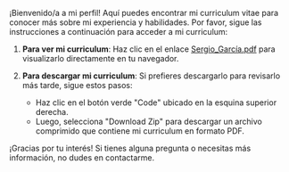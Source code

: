 ¡Bienvenido/a a mi perfil! Aquí puedes encontrar mi curriculum vitae para conocer más sobre mi experiencia y habilidades. Por favor, sigue las instrucciones a continuación para acceder a mi curriculum:

1. **Para ver mi curriculum**: Haz clic en el enlace [Sergio_García.pdf](https://github.com/Sergiioog/Curriculum_Sergio/blob/main/SergioGarc%C3%ADa.pdf)
 para visualizarlo directamente en tu navegador.

3. **Para descargar mi curriculum**: Si prefieres descargarlo para revisarlo más tarde, sigue estos pasos:
   - Haz clic en el botón verde "Code" ubicado en la esquina superior derecha.
   - Luego, selecciona "Download Zip" para descargar un archivo comprimido que contiene mi curriculum en formato PDF.

¡Gracias por tu interés! Si tienes alguna pregunta o necesitas más información, no dudes en contactarme.

